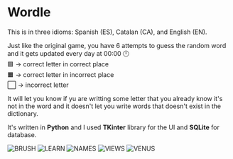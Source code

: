 # Wordle

This is in three idioms: Spanish (ES), Catalan (CA), and English (EN).

Just like the original game, you have 6 attempts to guess the random word and it gets updated every day at 00:00 🕛  
🟩 -> correct letter in correct place  
🟧 -> correct letter in incorrect place  
⬜️ -> incorrect letter  

It will let you know if yu are writting some letter that you already know it's not in the word and it doesn't let you write words that doesn't exist in the dictionary.

It's written in **Python** and I used **TKinter** library for the UI and **SQLite** for database.

![BRUSH](img/img1.png)
![LEARN](img/img2.png)
![NAMES](img/img3.png)
![VIEWS](img/img4.png)
![VENUS](img/img5.png)
